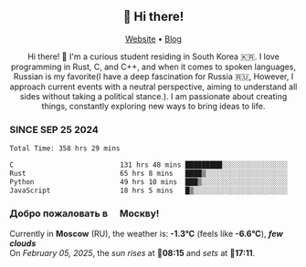 <h2 align="center">👋 Hi there!</h2>
<p align="center">
  <a href="https://urdekcah.ru">Website</a> •
  <a href="https://urdekcah.blog">Blog</a>
</p>

<p align="center">
  Hi there! 👋 I'm a curious student residing in South Korea 🇰🇷. I love programming in Rust, C, and C++, and when it comes to spoken languages, Russian is my favorite(I have a deep fascination for Russia 🇷🇺, However, I approach current events with a neutral perspective, aiming to understand all sides without taking a political stance.). I am passionate about creating things, constantly exploring new ways to bring ideas to life.
</p>

### SINCE SEP 25 2024
<!--START_SECTION:waka-->
<!--LAST_WAKA_UPDATE:2025-02-04 18:28:13-->
```txt
Total Time: 358 hrs 29 mins

C                          131 hrs 48 mins █████████░░░░░░░░░░░░░░░░   35.82 %
Rust                       65 hrs 8 mins   ████▒░░░░░░░░░░░░░░░░░░░░   17.70 %
Python                     49 hrs 10 mins  ███▒░░░░░░░░░░░░░░░░░░░░░   13.36 %
JavaScript                 18 hrs 5 mins   █▒░░░░░░░░░░░░░░░░░░░░░░░   04.92 %
```
<!--END_SECTION:waka-->

<h3>Добро пожаловать в <img src="https://cdn-icons-png.flaticon.com/512/197/197408.png" width="13"/> Москву!</h3>

<!--START_SECTION:weather:moscow-->
<!--LAST_WEATHER_UPDATE:2025-02-05 01:37:29-->
Currently in **Moscow** (RU), the weather is: **-1.3°C** (feels like **-6.6°C**), ***few clouds***<br/>
On *February 05, 2025*, the *sun rises* at 🌅**08:15** and *sets* at 🌇**17:11**.
<!--END_SECTION:weather-->
